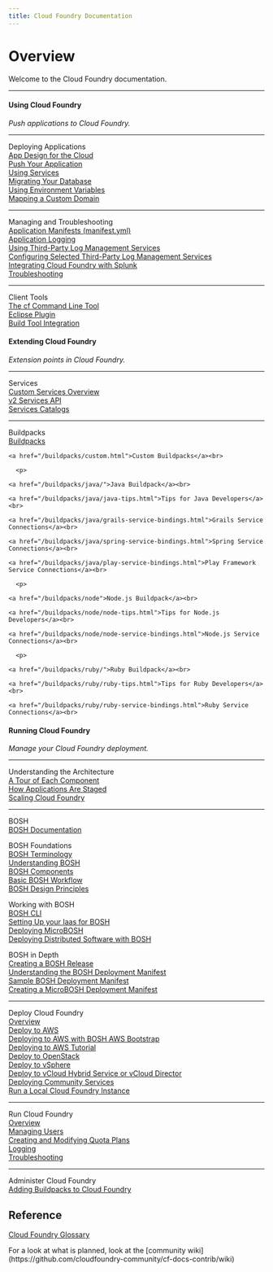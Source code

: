 ```yaml
---
title: Cloud Foundry Documentation
---
```

<h1>Overview</h1>
Welcome to the Cloud Foundry documentation.
<hr />
<div>
<div class="column-left">
  <div class="column-title">
      <h4>Using Cloud Foundry</h4>
  </div>
  <p><i>Push applications to Cloud Foundry.</i></p>

  <hr>
  <p>
    Deploying Applications<br>
    <a href="/devguide/deploy-apps/prepare-to-deploy.html">App Design for the Cloud</a><br>
    <a href="/devguide/deploy-apps/">Push Your Application</a><br>
    <a href="/devguide/services/">Using Services</a><br>
    <a href="/devguide/services/migrate-db.html">Migrating Your Database</a><br>
    <a href="/devguide/deploy-apps/environment-variable.html">Using Environment Variables</a><br>
    <a href="/devguide/deploy-apps/domains-routes.html">Mapping a Custom Domain</a>
  </p>

  <hr>
  <p>
    Managing and Troubleshooting<br>
    <a href="/devguide/deploy-apps/manifest.html">Application Manifests (manifest.yml)</a><br>
    <a href="/devguide/deploy-apps/streaming-logs.html">Application Logging</a><br>
    <a href="/devguide/services/log-management.html">Using Third-Party Log Management Services</a><br>
    <a href="/devguide/services/log-management-thirdparty-svc.html">Configuring Selected Third-Party Log Management Services</a><br>
    <a href="/devguide/services/integrate-splunk.html">Integrating Cloud Foundry with Splunk</a><br>
    <a href="/devguide/deploy-apps/troubleshoot-app-health.html">Troubleshooting</a>
  </p>
  <hr>

  <p>Client Tools<br>
    <a href="/devguide/installcf/">The cf Command Line Tool</a><br>
    <a href="/buildpacks/java/sts.html">Eclipse Plugin</a><br>
    <a href="/buildpacks/java/build-tool-int.html">Build Tool Integration</a>
  </p>

</div>

<div class="column-middle">
  <div class="column-title">
    <h4>Extending Cloud Foundry</h4>
  </div>
  <p><i>Extension points in Cloud Foundry.</i></p>
  <hr>
  <p>
    Services<br>
    <a href="/services/">Custom Services Overview</a><br>
    <a href="/services/api.html">v2 Services API</a><br>
    <a href="/services/catalog-metadata.html">Services Catalogs</a>
  </p>

  <hr>
  <p>
    Buildpacks<br>
	<a href="/buildpacks/">Buildpacks</a><br>

	<a href="/buildpacks/custom.html">Custom Buildpacks</a><br>

	  <p>

	<a href="/buildpacks/java/">Java Buildpack</a><br>

	<a href="/buildpacks/java/java-tips.html">Tips for Java Developers</a><br>

	<a href="/buildpacks/java/grails-service-bindings.html">Grails Service Connections</a><br>

	<a href="/buildpacks/java/spring-service-bindings.html">Spring Service Connections</a><br>

	<a href="/buildpacks/java/play-service-bindings.html">Play Framework Service Connections</a><br>

	  <p>

	<a href="/buildpacks/node">Node.js Buildpack</a><br>

	<a href="/buildpacks/node/node-tips.html">Tips for Node.js Developers</a><br>

	<a href="/buildpacks/node/node-service-bindings.html">Node.js Service Connections</a><br>

	  <p>

	<a href="/buildpacks/ruby/">Ruby Buildpack</a><br>

	<a href="/buildpacks/ruby/ruby-tips.html">Tips for Ruby Developers</a><br>

	<a href="/buildpacks/ruby/ruby-service-bindings.html">Ruby Service Connections</a><br>

  </p>


</div>


<div class="column-right">
  <div class="column-title">
      <h4>Running Cloud Foundry</h4>
  </div>
  <p><i>Manage your Cloud Foundry deployment.</i></p>

  <hr>
  <p>
    Understanding the Architecture<br>
    <a href="/concepts/architecture/">A Tour of Each Component</a><br>
    <a href="/concepts/how-applications-are-staged.html">How Applications Are Staged</a><br>
    <a href="/concepts/high-availability.html">Scaling Cloud Foundry</a></p>
  </p>
  <hr>

  <p>BOSH<br>
  <a href="/bosh/">BOSH Documentation</a><br>
  <p>
    BOSH Foundations<br>
  <a href="/bosh/terminology.html">BOSH Terminology</a><br>
  <a href="/bosh/understanding-bosh.html">Understanding BOSH</a><br>
  <a href="/bosh/bosh-components.html">BOSH Components</a><br>
  <a href="/bosh/workflow.html">Basic BOSH Workflow</a><br>
  <a href="/bosh/design.html">BOSH Design Principles</a><br>
  </p>
  <p>
    Working with BOSH<br>
  <a href="/bosh/bosh-cli.html">BOSH CLI</a><br>
  <a href="/bosh/iaas-setup.html">Setting Up your Iaas for BOSH</a><br>
  <a href="/bosh/deploy-microbosh.html">Deploying MicroBOSH</a><br>
  <a href="/bosh/deploy-with-bosh.html">Deploying Distributed Software with BOSH</a><br>
  </p>
  <p>
    BOSH in Depth<br>
  <a href="/bosh/create-release.html">Creating a BOSH Release</a><br>
  <a href="/bosh/deployment-manifest.html">Understanding the BOSH Deployment Manifest</a><br>
  <a href="/bosh/sample-manifest.html">Sample BOSH Deployment Manifest</a><br>
  <a href="/bosh/create-micro-manifest.html">Creating a MicroBOSH Deployment Manifest</a><br>
  </p>

  <hr>

  <p>
    Deploy Cloud Foundry<br>
    <a href="/deploying/">Overview</a><br>
    <a href="/deploying/ec2/">Deploy to AWS</a><br>
	<a href="/deploying/ec2/bootstrap-aws-vpc.html">Deploying to AWS with BOSH AWS Bootstrap</a></br>
	<a href="/deploying/ec2/aws_steps.html">Deploying to AWS Tutorial</a></br>
    <a href="/deploying/openstack/">Deploy to OpenStack</a><br>
    <a href="/deploying/vsphere/">Deploy to vSphere</a><br>
    <a href="/deploying/vcloud/">Deploy to vCloud Hybrid Service or vCloud Director</a><br>
    <a href="/deploying/adding-services.html">Deploying Community Services</a><br>
    <a href="/deploying/run-local.html">Run a Local Cloud Foundry Instance</a>
  </p>

  <hr>
  <p>
    Run Cloud Foundry<br>
    <a href="/running/">Overview</a><br>
    <a href="/running/managing-cf/managing-users.html">Managing Users</a><br>
	<a href="/running/managing-cf/quota-plans.html">Creating and Modifying Quota Plans</a><br>
    <a href="/running/managing-cf/logging.html">Logging</a><br>
    <a href="/running/troubleshooting/">Troubleshooting</a>
  </p>

  <hr>
  <p>
    Administer Cloud Foundry<br>
    <a href="/adminguide/">Adding Buildpacks to Cloud Foundry</a><br>
  </p>


</div>
</div>
<div>
  <h2>Reference</h2>
  <p><a href="/concepts/glossary.html">Cloud Foundry Glossary</a></p>
  For a look at what is planned, look at the
  [community wiki](https://github.com/cloudfoundry-community/cf-docs-contrib/wiki)
</div>

